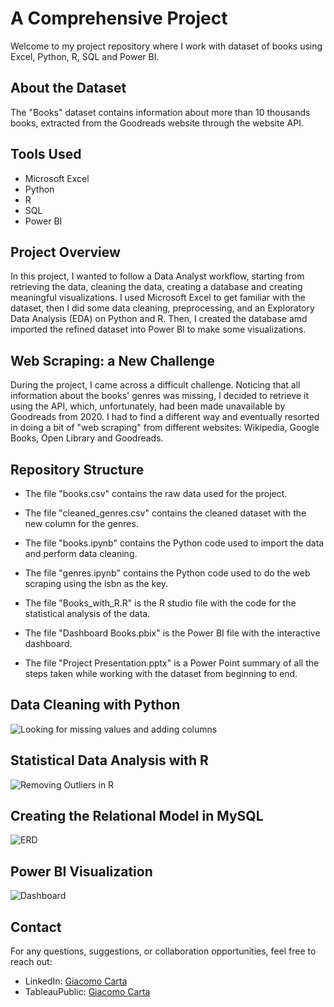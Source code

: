 # A Comprehensive Project

Welcome to my project repository where I work with dataset of books using Excel, Python, R, SQL and Power BI.

## About the Dataset

The "Books" dataset contains information about more than 10 thousands books, extracted from the Goodreads website through the website API.

## Tools Used

- Microsoft Excel
- Python
- R
- SQL
- Power BI

## Project Overview

In this project, I wanted to follow a Data Analyst workflow, starting from retrieving the data, cleaning the data, creating a database and creating meaningful visualizations. I used Microsoft Excel to get familiar with the dataset, then I did some
data cleaning, preprocessing, and an Exploratory Data Analysis (EDA) on Python and R. Then, I created the database amd imported the refined dataset into Power BI to make some visualizations.

## Web Scraping: a New Challenge

During the project, I came across a difficult challenge. Noticing that all information about the books' genres was missing, I decided to retrieve it using the API, which, unfortunately, had been made unavailable by Goodreads from 2020. I had to find a different way and eventually
resorted in doing a bit of "web scraping" from different websites: Wikipedia, Google Books, Open Library and Goodreads.


## Repository Structure
- The file "books.csv" contains the raw data used for the project.

- The file "cleaned_genres.csv" contains the cleaned dataset with the new column for the genres.

- The file "books.ipynb" contains the Python code used to import the data and perform data cleaning.

- The file "genres.ipynb" contains the Python code used to do the web scraping using the isbn as the key.

- The file "Books_with_R.R" is the R studio file with the code for the statistical analysis of the data.

- The file "Dashboard Books.pbix" is the Power BI file with the interactive dashboard.

- The file "Project Presentation.pptx" is a Power Point summary of all the steps taken while working with the dataset from beginning to end.

## Data Cleaning with Python

![Looking for missing values and adding columns](https://github.com/giacomo-carta/Excel--Python--R--SQL-and-Power-BI-project/assets/153180003/961ff4a6-4ce5-4e68-9407-cd981a039c6b)

## Statistical Data Analysis with R

![Removing Outliers in R](https://github.com/giacomo-carta/Excel--Python--R--SQL-and-Power-BI-project/assets/153180003/b3bfdd32-ede4-4897-9760-15139b869e31)


## Creating the Relational Model in MySQL

![ERD](https://github.com/giacomo-carta/Excel--Python--R--SQL-and-Power-BI-project/assets/153180003/9310da3b-14f9-4223-a784-f8f06c3b0e43)


## Power BI Visualization

![Dashboard](https://github.com/giacomo-carta/Excel--Python--R--SQL-and-Power-BI-project/assets/153180003/bcd875c0-8931-491d-a804-7281613ecf78)


## Contact

For any questions, suggestions, or collaboration opportunities, feel free to reach out:

- LinkedIn: [Giacomo Carta](https://www.linkedin.com/in/giacomo-carta-a49986160/)
- TableauPublic: [Giacomo Carta](https://public.tableau.com/app/profile/giacomo.carta/vizzes)
